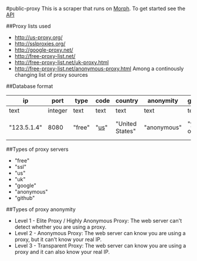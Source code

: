 #public-proxy
This is a scraper that runs on [Morph](https://morph.io/gbballpack/public-proxy). To get started see the [API](https://morph.io/documentation/api?scraper=gbballpack%2Fpublic-proxy)

##Proxy lists used
* http://us-proxy.org/
* http://sslproxies.org/
* http://google-proxy.net/
* http://free-proxy-list.net/
* http://free-proxy-list.net/uk-proxy.html
* http://free-proxy-list.net/anonymous-proxy.html
  Among a continously changing list of proxy sources

##Database format

| ip          | port    | type   | code    | country         | anonymity   | google        | https         | lastchecked                  |
|-------------|---------|--------|---------|-----------------|-------------|---------------|---------------|------------------------------|
| text        | integer | text   | text    | text            | text        | text          | text          | text                         |
| "123.5.1.4" | 8080    | "free" | "[us]"    | "United States" | "anonymous" | "yes" or "no" | "yes" or "no" | "[2016-03-29T17:34:54.814Z]"   |

##Types of proxy servers
* "free"
* "ssl"
* "us"
* "uk"
* "google"
* "anonymous"
* "github"

##Types of proxy anonymity
* Level 1 - Elite Proxy / Highly Anonymous Proxy: The web server can't detect whether you are using a proxy.
* Level 2 - Anonymous Proxy: The web server can know you are using a proxy, but it can't know your real IP.
* Level 3 - Transparent Proxy: The web server can know you are using a proxy and it can also know your real IP.

[us]: https://en.wikipedia.org/wiki/ISO_3166-1_alpha-2#Decoding_table
[2016-03-29T17:34:54.814Z]:https://en.wikipedia.org/wiki/ISO_8601

